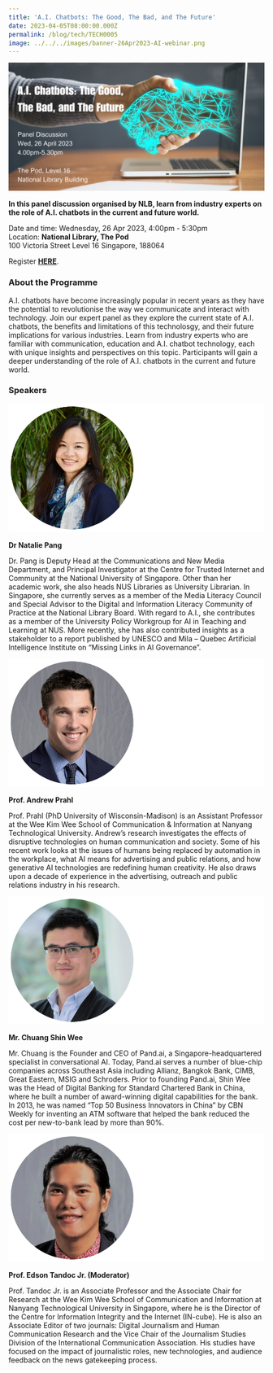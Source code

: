 ```yaml
---
title: 'A.I. Chatbots: The Good, The Bad, and The Future'
date: 2023-04-05T08:00:00.000Z
permalink: /blog/tech/TECH0005
image: ../../../images/banner-26Apr2023-AI-webinar.png
---
```


![](../../../images/banner-26Apr2023-AI-webinar.png)

**In this panel discussion organised by NLB, learn from industry experts on the role of A.I. chatbots in the current and future world.**

Date and time: Wednesday, 26 Apr 2023, 4:00pm - 5:30pm
<br>Location: **National Library, The Pod**<br> 100 Victoria Street Level 16 Singapore, 188064

Register **[HERE](https://www.eventbrite.sg/e/ai-chatbots-the-good-the-bad-and-the-future-tickets-610327404697)**.

### About the Programme

A.I. chatbots have become increasingly popular in recent years as they have the potential to revolutionise the way we communicate and interact with technology. Join our expert panel as they explore the current state of A.I. chatbots, the benefits and limitations of this technolosgy, and their future implications for various industries. Learn from industry experts who are familiar with communication, education and A.I. chatbot technology, each with unique insights and perspectives on this topic. Participants will gain a deeper understanding of the role of A.I. chatbots in the current and future world.



### Speakers

![](../../../images/banner-26Apr2023-AI-webinar-pang.png)

**Dr Natalie Pang**

Dr. Pang is Deputy Head at the Communications and New Media Department, and Principal Investigator at the Centre for Trusted Internet and Community at the National University of Singapore. Other than her academic work, she also heads NUS Libraries as University Librarian. In Singapore, she currently serves as a member of the Media Literacy Council and Special Advisor to the Digital and Information Literacy Community of Practice at the National Library Board. With regard to A.I., she contributes as a member of the University Policy Workgroup for AI in Teaching and Learning at NUS.  More recently, she has also contributed insights as a stakeholder to a report published by UNESCO and Mila – Quebec Artificial Intelligence Institute on “Missing Links in AI Governance”.



![](../../../images/banner-26Apr2023-AI-webinar-prahl.png)

**Prof. Andrew Prahl**

Prof. Prahl (PhD University of Wisconsin-Madison) is an Assistant Professor at the Wee Kim Wee School of Communication & Information at Nanyang Technological University. Andrew’s research investigates the effects of disruptive technologies on human communication and society. Some of his recent work looks at the issues of humans being replaced by automation in the workplace, what AI means for advertising and public relations, and how generative AI technologies are redefining human creativity. He also draws upon a decade of experience in the advertising, outreach and public relations industry in his research.



![](../../../images/banner-26Apr2023-AI-webinar-chuang.png)

**Mr. Chuang Shin Wee**

Mr. Chuang is the Founder and CEO of Pand.ai, a Singapore-headquartered specialist in conversational AI. Today, Pand.ai serves a number of blue-chip companies across Southeast Asia including Allianz, Bangkok Bank, CIMB, Great Eastern, MSIG and Schroders. Prior to founding Pand.ai, Shin Wee was the Head of Digital Banking for Standard Chartered Bank in China, where he built a number of award-winning digital capabilities for the bank. In 2013, he was named “Top 50 Business Innovators in China” by CBN Weekly for inventing an ATM software that helped the bank reduced the cost per new-to-bank lead by more than 90%.  

![](../../../images/banner-26Apr2023-AI-webinar-tandoc.png)

**Prof. Edson Tandoc Jr. (Moderator)**

Prof. Tandoc Jr. is an Associate Professor and the Associate Chair for Research at the Wee Kim Wee School of Communication and Information at Nanyang Technological University in Singapore, where he is the Director of the Centre for Information Integrity and the Internet (IN-cube). He is also an Associate Editor of two journals: Digital Journalism and Human Communication Research and the Vice Chair of the Journalism Studies Division of the International Communication Association. His studies have focused on the impact of journalistic roles, new technologies, and audience feedback on the news gatekeeping process.